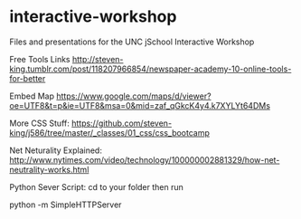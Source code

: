 # interactive-workshop
Files and presentations for the UNC jSchool Interactive Workshop


Free Tools Links
http://steven-king.tumblr.com/post/118207966854/newspaper-academy-10-online-tools-for-better

Embed Map
https://www.google.com/maps/d/viewer?oe=UTF8&t=p&ie=UTF8&msa=0&mid=zaf_qGkcK4y4.k7XYLYt64DMs


More CSS Stuff: https://github.com/steven-king/j586/tree/master/_classes/01_css/css_bootcamp

Net Neturality Explained: http://www.nytimes.com/video/technology/100000002881329/how-net-neutrality-works.html


Python Sever Script:
cd to your folder then run



python -m SimpleHTTPServer

